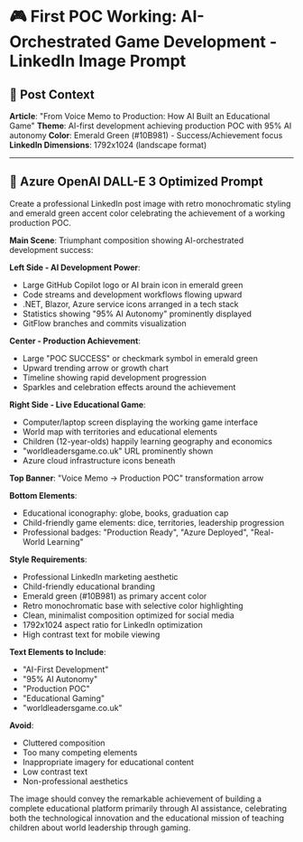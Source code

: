 # 🎮 First POC Working: AI-Orchestrated Game Development - LinkedIn Image Prompt

## 🎯 Post Context

**Article**: "From Voice Memo to Production: How AI Built an Educational Game"
**Theme**: AI-first development achieving production POC with 95% AI autonomy
**Color**: Emerald Green (#10B981) - Success/Achievement focus
**LinkedIn Dimensions**: 1792x1024 (landscape format)

---

## 📝 Azure OpenAI DALL-E 3 Optimized Prompt

Create a professional LinkedIn post image with retro monochromatic styling and emerald green accent color celebrating the achievement of a working production POC.

**Main Scene**: Triumphant composition showing AI-orchestrated development success:

**Left Side - AI Development Power**:
- Large GitHub Copilot logo or AI brain icon in emerald green
- Code streams and development workflows flowing upward
- .NET, Blazor, Azure service icons arranged in a tech stack
- Statistics showing "95% AI Autonomy" prominently displayed
- GitFlow branches and commits visualization

**Center - Production Achievement**:
- Large "POC SUCCESS" or checkmark symbol in emerald green
- Upward trending arrow or growth chart
- Timeline showing rapid development progression
- Sparkles and celebration effects around the achievement

**Right Side - Live Educational Game**:
- Computer/laptop screen displaying the working game interface
- World map with territories and educational elements
- Children (12-year-olds) happily learning geography and economics
- "worldleadersgame.co.uk" URL prominently shown
- Azure cloud infrastructure icons beneath

**Top Banner**: "Voice Memo → Production POC" transformation arrow

**Bottom Elements**:
- Educational iconography: globe, books, graduation cap
- Child-friendly game elements: dice, territories, leadership progression
- Professional badges: "Production Ready", "Azure Deployed", "Real-World Learning"

**Style Requirements**:
- Professional LinkedIn marketing aesthetic
- Child-friendly educational branding
- Emerald green (#10B981) as primary accent color
- Retro monochromatic base with selective color highlighting
- Clean, minimalist composition optimized for social media
- 1792x1024 aspect ratio for LinkedIn optimization
- High contrast text for mobile viewing

**Text Elements to Include**:
- "AI-First Development"
- "95% AI Autonomy"
- "Production POC"
- "Educational Gaming"
- "worldleadersgame.co.uk"

**Avoid**:
- Cluttered composition
- Too many competing elements
- Inappropriate imagery for educational content
- Low contrast text
- Non-professional aesthetics

The image should convey the remarkable achievement of building a complete educational platform primarily through AI assistance, celebrating both the technological innovation and the educational mission of teaching children about world leadership through gaming.
